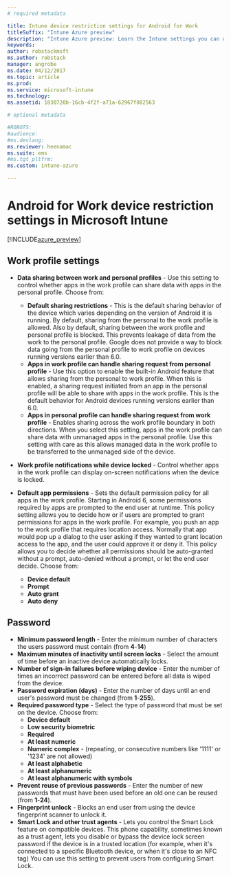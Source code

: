 ```yaml
---
# required metadata

title: Intune device restriction settings for Android for Work
titleSuffix: "Intune Azure preview"
description: "Intune Azure preview: Learn the Intune settings you can use to control device settings and functionality on Android for Work devices."
keywords:
author: robstackmsft
ms.author: robstack
manager: angrobe
ms.date: 04/12/2017
ms.topic: article
ms.prod:
ms.service: microsoft-intune
ms.technology:
ms.assetid: 1830720b-16cb-4f2f-a71a-62967f882563

# optional metadata

#ROBOTS:
#audience:
#ms.devlang:
ms.reviewer: heenamac
ms.suite: ems
#ms.tgt_pltfrm:
ms.custom: intune-azure

---
```


# Android for Work device restriction settings in Microsoft Intune

[!INCLUDE[azure_preview](../includes/azure_preview.md)]

## Work profile settings
- 	**Data sharing between work and personal profiles** - Use this setting to control whether apps in the work profile can share data with apps in the personal profile. Choose from: 
	- **Default sharing restrictions** - This is the default sharing behavior of the device which varies depending on the version of Android it is running. By default, sharing from the personal to the work profile is allowed. Also by default, sharing between the work profile and personal profile is blocked. This prevents leakage of data from the work to the personal profile. Google does not provide a way to block data going from the personal profile to work profile on devices running versions earlier than 6.0.  
	- **Apps in work profile can handle sharing request from personal profile** - Use this option to enable the built-in Android feature that allows sharing from the personal to work profile. When this is enabled, a sharing request initiated from an app in the personal profile will be able to share with apps in the work profile. This is the default behavior for Android devices running versions earlier than 6.0.
	- **Apps in personal profile can handle sharing request from work profile** - Enables sharing across the work profile boundary in both directions. When you select this setting, apps in the work profile can share data with unmanaged apps in the personal profile.  Use this setting with care as this allows managed data in the work profile to be transferred to the unmanaged side of the device.


- 	**Work profile notifications while device locked** - Control whether apps in the work profile can display on-screen notifications when the device is locked.
- 	**Default app permissions** - Sets the default permission policy for all apps in the work profile. Starting in Android 6, some permissions required by apps are prompted to the end user at runtime. This policy setting allows you to decide how or if users are prompted to grant permissions for apps in the work profile. 
For example, you push an app to the work profile that requires location access. Normally that app would pop up a dialog to the user asking if they wanted to grant location access to the app, and the user could approve it or deny it. This policy allows you to decide whether all permissions should be auto-granted without a prompt, auto-denied without a prompt, or let the end user decide. Choose from:
	- 	**Device default**
	- 	**Prompt**
	- 	**Auto grant**
	- 	**Auto deny**

## Password

- **Minimum password length** - Enter the minimum number of characters the users password must contain (from **4**-**14**)
- **Maximum minutes of inactivity until screen locks** - Select the amount of time before an inactive device automatically locks.
- **Number of sign-in failures before wiping device** - Enter the number of times an incorrect password can be entered before all data is wiped from the device.
- **Password expiration (days)** - Enter the number of days until an end user's password must be changed (from **1**-**255**).
- **Required password type** - Select the type of password that must be set on the device. Choose from:
	- **Device default**
	- **Low security biometric**
	- **Required**
	- **At least numeric**
	- **Numeric complex** - (repeating, or consecutive numbers like '1111' or '1234' are not allowed)
	- **At least alphabetic**
	- **At least alphanumeric**
	- **At least alphanumeric with symbols**
- **Prevent reuse of previous passwords** - Enter the number of new passwords that must have been used before an old one can be reused (from **1**-**24**).
- **Fingerprint unlock** - Blocks an end user from using the device fingerprint scanner to unlock it.
- **Smart Lock and other trust agents** - Lets you control the Smart Lock feature on compatible devices. This phone capability, sometimes known as a trust agent, lets you disable or bypass the device lock screen password if the device is in a trusted location (for example, when it's connected to a specific Bluetooth device, or when it's close to an NFC tag) You can use this setting to prevent users from configuring Smart Lock.

